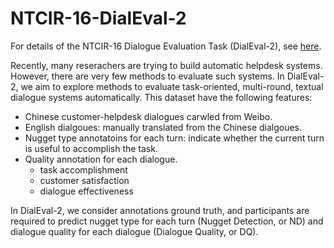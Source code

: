 # NTCIR-16-DialEval-2
For details of the NTCIR-16 Dialogue Evaluation Task (DialEval-2), see [here](https://dialeval-2.github.io/DCH-2/taskdetails).

Recently, many reserachers are trying to build automatic helpdesk systems. However, there are very few methods to evaluate such systems. In DialEval-2, we aim to explore methods to evaluate task-oriented, multi-round, textual dialogue systems automatically. This dataset have the following features:
* Chinese customer-helpdesk dialogues carwled from Weibo.
* English dialgoues: manually translated from the Chinese dialgoues.
* Nugget type annotatoins for each turn: indicate whether the current turn is useful to accomplish the task.
* Quality annotation for each dialogue.
  * task accomplishment
  * customer satisfaction
  * dialogue effectiveness

In DialEval-2, we consider annotations ground truth, and participants are required to predict nugget type for each turn (Nugget Detection, or ND) and dialogue quality for each dialogue (Dialogue Quality, or DQ).
